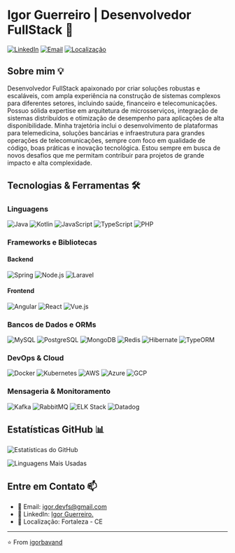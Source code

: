 # Igor Guerreiro | Desenvolvedor FullStack 🚀

[![LinkedIn](https://img.shields.io/badge/LinkedIn-0077B5?style=for-the-badge&logo=linkedin&logoColor=white)](https://linkedin.com/in/igor-g-b75875140)
[![Email](https://img.shields.io/badge/Gmail-D14836?style=for-the-badge&logo=gmail&logoColor=white)](mailto:igor.devfs@gmail.com)
[![Localização](https://img.shields.io/badge/Fortaleza-CE-green?style=for-the-badge)](https://github.com/)

## Sobre mim 💡

Desenvolvedor FullStack apaixonado por criar soluções robustas e escaláveis, com ampla experiência na construção de sistemas complexos para diferentes setores, incluindo saúde, financeiro e telecomunicações. Possuo sólida expertise em arquitetura de microsserviços, integração de sistemas distribuídos e otimização de desempenho para aplicações de alta disponibilidade. Minha trajetória inclui o desenvolvimento de plataformas para telemedicina, soluções bancárias e infraestrutura para grandes operações de telecomunicações, sempre com foco em qualidade de código, boas práticas e inovação tecnológica. Estou sempre em busca de novos desafios que me permitam contribuir para projetos de grande impacto e alta complexidade.

## Tecnologias & Ferramentas 🛠️

### Linguagens
![Java](https://img.shields.io/badge/Java-ED8B00?style=flat-square&logo=openjdk&logoColor=white)
![Kotlin](https://img.shields.io/badge/Kotlin-0095D5?style=flat-square&logo=kotlin&logoColor=white)
![JavaScript](https://img.shields.io/badge/JavaScript-F7DF1E?style=flat-square&logo=javascript&logoColor=black)
![TypeScript](https://img.shields.io/badge/TypeScript-007ACC?style=flat-square&logo=typescript&logoColor=white)
![PHP](https://img.shields.io/badge/PHP-777BB4?style=flat-square&logo=php&logoColor=white)

### Frameworks e Bibliotecas
#### Backend
![Spring](https://img.shields.io/badge/Spring-6DB33F?style=flat-square&logo=spring&logoColor=white)
![Node.js](https://img.shields.io/badge/Node.js-43853D?style=flat-square&logo=node.js&logoColor=white)
![Laravel](https://img.shields.io/badge/Laravel-FF2D20?style=flat-square&logo=laravel&logoColor=white)

#### Frontend
![Angular](https://img.shields.io/badge/Angular-DD0031?style=flat-square&logo=angular&logoColor=white)
![React](https://img.shields.io/badge/React-20232A?style=flat-square&logo=react&logoColor=61DAFB)
![Vue.js](https://img.shields.io/badge/Vue.js-35495E?style=flat-square&logo=vue.js&logoColor=4FC08D)

### Bancos de Dados e ORMs
![MySQL](https://img.shields.io/badge/MySQL-00000F?style=flat-square&logo=mysql&logoColor=white)
![PostgreSQL](https://img.shields.io/badge/PostgreSQL-316192?style=flat-square&logo=postgresql&logoColor=white)
![MongoDB](https://img.shields.io/badge/MongoDB-4EA94B?style=flat-square&logo=mongodb&logoColor=white)
![Redis](https://img.shields.io/badge/Redis-DC382D?style=flat-square&logo=redis&logoColor=white)
![Hibernate](https://img.shields.io/badge/Hibernate-59666C?style=flat-square&logo=hibernate&logoColor=white)
![TypeORM](https://img.shields.io/badge/TypeORM-007ACC?style=flat-square&logo=typeorm&logoColor=white)

### DevOps & Cloud
![Docker](https://img.shields.io/badge/Docker-2496ED?style=flat-square&logo=docker&logoColor=white)
![Kubernetes](https://img.shields.io/badge/Kubernetes-326CE5?style=flat-square&logo=kubernetes&logoColor=white)
![AWS](https://img.shields.io/badge/AWS-232F3E?style=flat-square&logo=amazon-aws&logoColor=white)
![Azure](https://img.shields.io/badge/Azure-0089D6?style=flat-square&logo=microsoft-azure&logoColor=white)
![GCP](https://img.shields.io/badge/GCP-4285F4?style=flat-square&logo=google-cloud&logoColor=white)

### Mensageria & Monitoramento
![Kafka](https://img.shields.io/badge/Kafka-231F20?style=flat-square&logo=apache-kafka&logoColor=white)
![RabbitMQ](https://img.shields.io/badge/RabbitMQ-FF6600?style=flat-square&logo=rabbitmq&logoColor=white)
![ELK Stack](https://img.shields.io/badge/ELK-005571?style=flat-square&logo=elastic&logoColor=white)
![Datadog](https://img.shields.io/badge/Datadog-632CA6?style=flat-square&logo=datadog&logoColor=white)



## Estatísticas GitHub 📊

![Estatísticas do GitHub](https://github-readme-stats.vercel.app/api?username=igorbavand&show_icons=true&theme=dracula)

![Linguagens Mais Usadas](https://github-readme-stats.vercel.app/api/top-langs/?username=igorbavand&layout=compact&theme=dracula)

## Entre em Contato 📫

- 📧 Email: igor.devfs@gmail.com
- 💼 LinkedIn: [Igor Guerreiro.](https://linkedin.com/in/igor-g-b75875140)
- 📍 Localização: Fortaleza - CE

---

⭐️ From [igorbavand](https://github.com/igorbavand)

